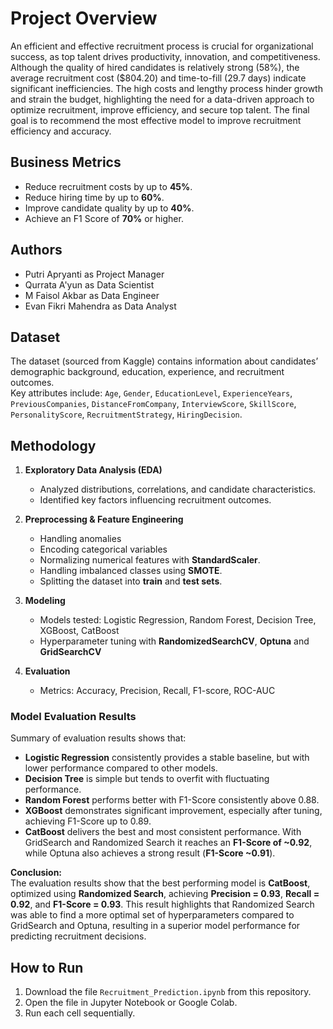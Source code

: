 # Project Overview

An efficient and effective recruitment process is crucial for organizational success, as top talent drives productivity, innovation, and competitiveness. Although the quality of hired candidates is relatively strong (58%), the average recruitment cost ($804.20) and time-to-fill (29.7 days) indicate significant inefficiencies. The high costs and lengthy process hinder growth and strain the budget, highlighting the need for a data-driven approach to optimize recruitment, improve efficiency, and secure top talent.
The final goal is to recommend the most effective model to improve recruitment efficiency and accuracy.

## Business Metrics
- Reduce recruitment costs by up to **45%**.  
- Reduce hiring time by up to **60%**.  
- Improve candidate quality by up to **40%**.  
- Achieve an F1 Score of **70%** or higher. 

## Authors
- Putri Apryanti as Project Manager
- Qurrata A'yun as Data Scientist
- M Faisol Akbar as Data Engineer
- Evan Fikri Mahendra as Data Analyst
  
## Dataset
The dataset (sourced from Kaggle) contains information about candidates’ demographic background, education, experience, and recruitment outcomes.  
Key attributes include:
  `Age`, `Gender`, `EducationLevel`, `ExperienceYears`, `PreviousCompanies`, `DistanceFromCompany`, `InterviewScore`, `SkillScore`, `PersonalityScore`,  `RecruitmentStrategy`, `HiringDecision`.

 ## Methodology
1. **Exploratory Data Analysis (EDA)**  
   - Analyzed distributions, correlations, and candidate characteristics.  
   - Identified key factors influencing recruitment outcomes.  

2. **Preprocessing & Feature Engineering**  
   - Handling anomalies 
   - Encoding categorical variables  
   - Normalizing numerical features with **StandardScaler**.
   - Handling imbalanced classes using **SMOTE**.  
   - Splitting the dataset into **train** and **test sets**.  

3. **Modeling**  
   - Models tested: Logistic Regression, Random Forest, Decision Tree, XGBoost, CatBoost  
   - Hyperparameter tuning with **RandomizedSearchCV**, **Optuna** and **GridSearchCV**  

4. **Evaluation**  
   - Metrics: Accuracy, Precision, Recall, F1-score, ROC-AUC
  
### Model Evaluation Results

Summary of evaluation results shows that:  
- **Logistic Regression** consistently provides a stable baseline, but with lower performance compared to other models.  
- **Decision Tree** is simple but tends to overfit with fluctuating performance.  
- **Random Forest** performs better with F1-Score consistently above 0.88.  
- **XGBoost** demonstrates significant improvement, especially after tuning, achieving F1-Score up to 0.89.  
- **CatBoost** delivers the best and most consistent performance. With GridSearch and Randomized Search it reaches an **F1-Score of ~0.92**, while Optuna also achieves a strong result (**F1-Score ~0.91**).  

**Conclusion:**  
The evaluation results show that the best performing model is **CatBoost**, optimized using **Randomized Search**, achieving **Precision = 0.93**, **Recall = 0.92**, and **F1-Score = 0.93**. This result highlights that Randomized Search was able to find a more optimal set of hyperparameters compared to GridSearch and Optuna, resulting in a superior model performance for predicting recruitment decisions.
 
## How to Run
1. Download the file `Recruitment_Prediction.ipynb` from this repository.  
2. Open the file in Jupyter Notebook or Google Colab.  
3. Run each cell sequentially.  


